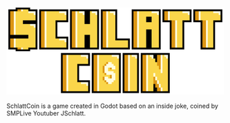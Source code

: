 ![SchlattCoin](https://github.com/CatRass/SchlattCoin/blob/main/Title%20Screen/Title%20Screen%20Assets/title.png?raw=true)

 SchlattCoin is a game created in Godot based on an inside joke, coined by SMPLive Youtuber JSchlatt.

